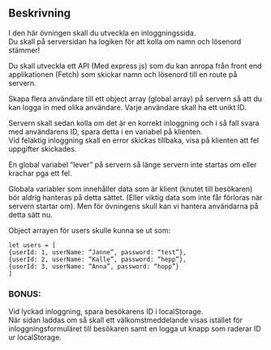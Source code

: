 ## Beskrivning
I den här övningen skall du utveckla en inloggningssida.  
Du skall på serversidan ha logiken för att kolla om namn och lösenord stämmer!

 

Du skall utveckla ett API (Med express js) som du kan anropa från front end applikationen (Fetch) som skickar namn och lösenord till en route på servern.

Skapa flera användare till ett object array (global array) på servern så att du kan logga in med olika användare. Varje användare skall ha ett unikt ID.

Servern skall sedan kolla om det är en korrekt inloggning och i så fall svara med användarens ID, spara detta i en variabel på klienten.  
Vid felaktig inloggning skall en error skickas tillbaka, visa på klienten att fel uppgifter skickades.

En global variabel “lever” på servern så länge servern inte startas om eller krachar pga ett fel.

Globala variabler som innehåller data som är klient (knutet till besökaren) bör aldrig hanteras på detta sättet. (Eller viktig data som inte får förloras när servern startar om). Men för övningens skull kan vi hantera användarna på detta sätt nu.

Object arrayen för users skulle kunna se ut som:
```
let users = [
{userId: 1, userName: “Janne”, password: “test”},
{userId: 2, userName: “Kalle”, password: “hepp”},
{userId: 3, userName: “Anna”, password: “hopp”}
] 
```

### BONUS:

Vid lyckad inloggning, spara besökarens ID i localStorage.  
När sidan laddas om så skall ett välkomstmeddelande visas istället för inloggningsformuläret till besökaren samt en logga ut knapp som raderar ID ur localStorage.
